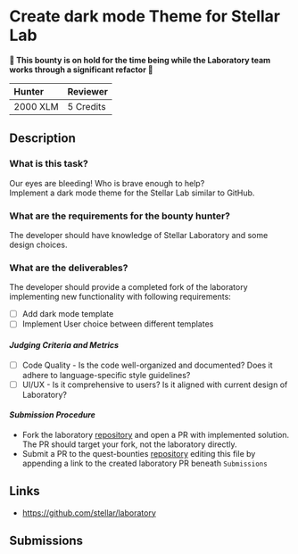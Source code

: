 # Create dark mode Theme for Stellar Lab

**🚨 This bounty is on hold for the time being while the Laboratory team works through a significant refactor 🚨**

| Hunter | Reviewer
| :- | :-
| 2000 XLM | 5 Credits

## Description

### What is this task?

Our eyes are bleeding! Who is brave enough to help?  
Implement a dark mode theme for the Stellar Lab similar to GitHub.

### What are the requirements for the bounty hunter?

The developer should have knowledge of Stellar Laboratory and some design choices.

### What are the deliverables?
The developer should provide a completed fork of the laboratory implementing new functionality with following requirements:
 - [ ] Add dark mode template
 - [ ] Implement User choice between different templates

#### *Judging Criteria and Metrics*
 - [ ] Code Quality - Is the code well-organized and documented? Does it adhere to language-specific style guidelines?
 - [ ] UI/UX - Is it comprehensive to users? Is it aligned with current design of Laboratory?

#### *Submission Procedure*

 - Fork the laboratory [repository](https://github.com/stellar/laboratory) and open a PR with implemented solution. The PR should target your fork, not the laboratory directly.
 - Submit a PR to the quest-bounties [repository](https://github.com/tyvdh/stellar-quest-bounties) editing this file by appending a link to the created laboratory PR beneath `Submissions`

## Links
 - https://github.com/stellar/laboratory

## Submissions

